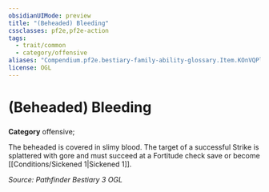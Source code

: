 ```yaml
---
obsidianUIMode: preview
title: "(Beheaded) Bleeding"
cssclasses: pf2e,pf2e-action
tags:
  - trait/common
  - category/offensive
aliases: "Compendium.pf2e.bestiary-family-ability-glossary.Item.KOnVQPlRY1CqcJXy"
license: OGL
---
```

# (Beheaded) Bleeding

### 

**Category** offensive; 




The beheaded is covered in slimy blood. The target of a successful Strike is splattered with gore and must succeed at a Fortitude check save or become [[Conditions/Sickened 1|Sickened 1]].

*Source: Pathfinder Bestiary 3*
*OGL*